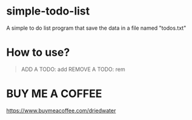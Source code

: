 # simple-todo-list
A simple to do list program that save the data in a file named "todos.txt"

# How to use?
> ADD A TODO: add <TODO TEXT>
> REMOVE A TODO: rem <TODO NUMBER>

# BUY ME A COFFEE

https://www.buymeacoffee.com/driedwater
